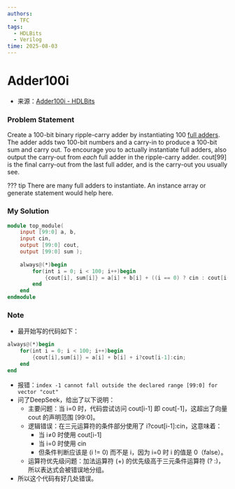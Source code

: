 ```yaml
---
authors:
  - TFC
tags:
  - HDLBits
  - Verilog
time: 2025-08-03
---
```


# Adder100i
- 来源：[Adder100i - HDLBits](https://hdlbits.01xz.net/wiki/Adder100i)

### Problem Statement
Create a 100-bit binary ripple-carry adder by instantiating 100 [full adders](https://hdlbits.01xz.net/wiki/Fadd "Fadd"). The adder adds two 100-bit numbers and a carry-in to produce a 100-bit sum and carry out. To encourage you to actually instantiate full adders, also output the carry-out from _each_ full adder in the ripple-carry adder. cout[99] is the final carry-out from the last full adder, and is the carry-out you usually see.

??? tip
	There are many full adders to instantiate. An instance array or generate statement would help here.

### My Solution

```Verilog
module top_module( 
    input [99:0] a, b,
    input cin,
    output [99:0] cout,
    output [99:0] sum );
	
    always@(*)begin
        for(int i = 0; i < 100; i++)begin
            {cout[i], sum[i]} = a[i] + b[i] + ((i == 0) ? cin : cout[i-1]);
        end
    end
endmodule
```

### Note
- 最开始写的代码如下：
```Verilog
always@(*)begin
    for(int i = 0; i < 100; i++)begin
        {cout[i],sum[i]} = a[i] + b[i] + i?cout[i-1]:cin;
    end
end
```
- 报错：`index -1 cannot fall outside the declared range [99:0] for vector "cout"`
- 问了DeepSeek，给出了以下说明：
  - 主要问题：当 i=0 时，代码尝试访问 cout[i-1] 即 cout[-1]，这超出了向量 cout 的声明范围 [99:0]。
  - 逻辑错误：在三元运算符的条件部分使用了 i?cout[i-1]:cin，这意味着：
    - 当 i≠0 时使用 cout[i-1]
    - 当 i=0 时使用 cin
    - 但条件判断应该是 (i != 0) 而不是 i，因为 i=0 时 i 的值是 0（false）。
  - 运算符优先级问题：加法运算符 (+) 的优先级高于三元条件运算符 (? :)，所以表达式会被错误地分组。
- 所以这个代码有好几处错误。